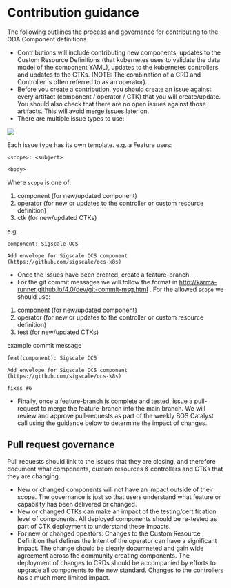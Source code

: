 # Contribution guidance

The following outllines the process and governance for contributing to the ODA Component definitions.

* Contributions will include contributing new components, updates to the Custom Resource Definitions (that kubernetes uses to validate the data model of the component YAML), updates to the kubernetes controllers and updates to the CTKs. (NOTE: The combination of a CRD and Controller is often referred to as an operator).
* Before you create a contribution, you should create an issue against every artifact (component / operator / CTK) that you will create/update. You should also check that there are no open issues against those artifacts. This will avoid merge issues later on.
* There are multiple issue types to use:

[<img src="https://github.com/tmforum-oda/oda-ca-docs/blob/master/.github/Issues.PNG">](https://github.com/tmforum-oda/oda-ca-docs/issues)


Each issue type has its own template. e.g. a Feature uses:
```
<scope>: <subject>

<body>
```

Where `scope` is one of:
1. component (for new/updated component)
2. operator (for new or updates to the controller or custom resource definition)
3. ctk (for new/updated CTKs)


e.g. 
```
component: Sigscale OCS

Add envelope for Sigscale OCS component (https://github.com/sigscale/ocs-k8s)
```

* Once the issues have been created, create a feature-branch.
* For the git commit messages we will follow the format in http://karma-runner.github.io/4.0/dev/git-commit-msg.html . For the allowed `scope` we should use:
1. component (for new/updated component)
2. operator (for new or updates to the controller or custom resource definition)
3. test (for new/updated CTKs)

example commit message
```
feat(component): Sigscale OCS

Add envelope for Sigscale OCS component (https://github.com/sigscale/ocs-k8s)

fixes #6
```

* Finally, once a feature-branch is complete and tested, issue a pull-request to merge the feature-branch into the main branch. We will review and approve pull-requests as part of the weekly BOS Catalyst call using the guidance below to determine the impact of changes.

## Pull request governance

Pull requests should link to the issues that they are closing, and therefore document what components, custom resources & controllers and CTKs that they are changing. 

* New or changed components will not have an impact outside of their scope. The governance is just so that users understand what feature or capability has been delivered or changed.
* New or changed CTKs can make an impact of the testing/certification level of components. All deployed components should be re-tested as part of CTK deployment to understand these impacts.
* For new or changed opeators: Changes to the Custom Resource Definition that defines the Intent of the operator can have a significant impact. The change should be clearly documneted and gain wide agreement across the community creating components. The deployment of changes to CRDs should be accompanied by efforts to upgrade all components to the new standard. Changes to the controllers has a much more limited impact. 

 

